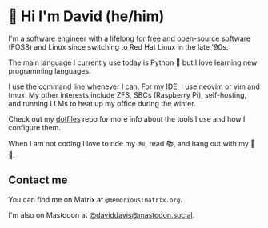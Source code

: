 # 👋 Hi I'm David (he/him)

I'm a software engineer with a lifelong for free and open-source software (FOSS)
and Linux since switching to Red Hat Linux in the late '90s.

The main language I currently use today is Python 🐍 but I love learning new
programming languages.

I use the command line whenever I can. For my IDE, I use neovim or vim and tmux.
My other interests include ZFS, SBCs (Raspberry Pi), self-hosting, and running
LLMs to heat up my office during the winter.

Check out my [dotfiles](https://github.com/daviddavis/dotfiles) repo for more
info about the tools I use and how I configure them.

When I am not coding I love to ride my 🚲, read 📚, and hang out with my 🐶🐶.

## Contact me

You can find me on Matrix at `@memorious:matrix.org`.

I'm also on Mastodon at [@daviddavis@mastodon.social](https://mastodon.social/@daviddavis).
